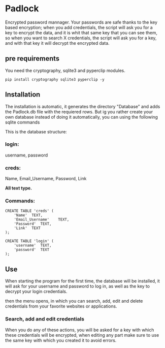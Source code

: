 # Padlock

Encrypted password mannager. Your passwords are safe thanks to the key based encryption; when you add credentials, the script will
ask you for a key to encrypt the data, and it is whit that same key that you can see them, so when you want to search X credentials,
the script will ask you for a key, and with that key it will decrypt the encrypted data.

## pre requirements

You need the cryptography, sqlite3 and pyperclip modules.

```
pip install cryptography sqlite3 pyperclip -y
```

## Installation


The installation is automatic, it generates the directory "Database" and adds the Padlock.db file with the requiered rows. But ig you rather create your
own database instead of doing it automatically, you can using the following sqlite commands

This is the database structure:

### login:
username, password

### creds:
Name, Email_Username, Password, Link

**All text type.**

### Commands:

```
CREATE TABLE 'creds' (
    'Name'  TEXT,
    'Email_Username'    TEXT,
    'Password'  TEXT,
    'Link'  TEXT
);
```

```
CREATE TABLE 'login' (
    'username'  TEXT,
    'password'  TEXT
);
```

## Use

When starting the program for the first time, the database will be installed, it will ask for your username and password to log in, as
well as the key to decrypt your login credentials.

then the menu opens, in which you can search, add, edit and delete credentials from your favorite websites or applications.

### Search, add and edit credentials

When you do any of these actions, you will be asked for a key with which these credentials will be encrypted,
when editing any part make sure to use the same key with which you created it to avoid errors.
